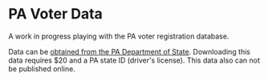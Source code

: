 # PA Voter Data

A work in progress playing with the PA voter registration database.

Data can be [obtained from the PA Department of State](https://www.pavoterservices.pa.gov/Pages/PurchasePAFULLVoterExport.aspx). Downloading this data requires $20 and a PA state ID (driver's license). This data also can not be published online.
